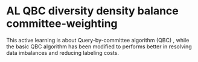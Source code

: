 # AL QBC diversity density balance committee-weighting
This active learning is about Query-by-committee algorithm (QBC) , while the basic QBC algorithm has been modified to performs better in resolving data imbalances and reducing labeling costs.

